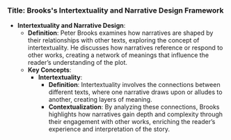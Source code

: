 ### Title: **Brooks's Intertextuality and Narrative Design Framework**
- **Intertextuality and Narrative Design**:
  - **Definition**: Peter Brooks examines how narratives are shaped by their relationships with other texts, exploring the concept of intertextuality. He discusses how narratives reference or respond to other works, creating a network of meanings that influence the reader’s understanding of the plot.
  - **Key Concepts**:
    - **Intertextuality**:
      - **Definition**: Intertextuality involves the connections between different texts, where one narrative draws upon or alludes to another, creating layers of meaning.
      - **Contextualization**: By analyzing these connections, Brooks highlights how narratives gain depth and complexity through their engagement with other works, enriching the reader’s experience and interpretation of the story.